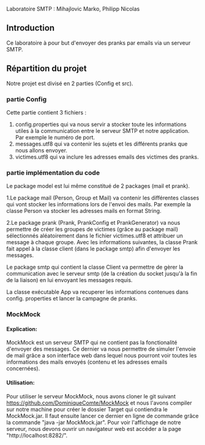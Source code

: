 Laboratoire SMTP : Mihajlovic Marko, Philipp Nicolas

## Introduction

Ce laboratoire à pour but d'envoyer des pranks par emails via un serveur SMTP.

## Répartition du projet

Notre projet est divisé en 2 parties (Config et src).

### partie Config
Cette partie contient 3 fichiers :
1. config.properties qui va nous servir a stocker toute les informations 
   utiles à la communication entre le serveur SMTP et notre application. Par 
   exemple le numéro de port.
2. messages.utf8 qui va contenir les sujets et les différents pranks que 
   nous allons envoyer.
3. victimes.utf8 qui va inclure les adresses emails des victimes des pranks.

### partie implémentation du code

Le package model est lui même constitué de 2 packages (mail et prank).

1.Le package mail (Person, Group et Mail) va contenir les différentes classes 
qui vont stocker les informations lors de l'envoi des mails. Par exemple la 
classe Person va stocker les adresses mails en format String.

2.Le package prank (Prank, PrankConfig et PrankGenerator) va nous permettre
de créer les groupes de victimes (grâce au package mail) sélectionnés 
aléatoirement dans le fichier victimes.utf8 et attribuer un message à chaque 
groupe. Avec les informations suivantes, la classe Prank fait appel à la 
classe client (dans le package smtp) afin d'envoyer les messages.

Le package smtp qui contient la classe Client va permettre de gèrer la 
communication avec le serveur smtp (de la création du socket jusqu'à la fin 
de la liaison) en lui envoyant les messages requis.


La classe exécutable App va recuperer les informations contenues dans config.
properties et lancer la campagne de pranks.

###  MockMock

#### Explication:
MockMock est un serveur SMTP qui ne contient pas la fonctionalité d'envoyer 
des messages. Ce dernier va nous permettre de simuler l'envoie de mail grâce 
a son interface web dans lequel nous pourront voir toutes les informations 
des mails envoyés (contenu et les adresses emails concernées).

#### Utilisation:
Pour utiliser le serveur MockMock, nous avons cloner le git suivant
https://github.com/DominiqueComte/MockMock et nous l'avons compiler sur notre
machine pour créer le dossier Target qui contiendra le MockMock.jar. Il faut
ensuite lancer ce dernier en ligne de commande grâce la commande "java -jar
MockMock.jar". Pour voir l'affichage de notre serveur, nous devons ouvrir un
navigateur web est accéder a la page "http://localhost:8282/".


